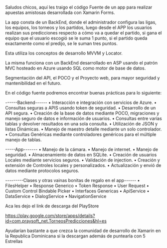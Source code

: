 Saludos chicos, aquí les traigo el código Fuente de un app para realizar apuestas amistosas desarrollada con Xamarin Forms.

La app consta de un BackEnd, donde el administrador configura las ligas, los equipos, los torneos y los partidos, luego desde el APP los usuarios realizan sus predicciones respecto a cómo va a quedar el partido, si gana el equipo que el usuario escogió se le suma 1 punto, si el partido queda exactamente como el predijo, se le suman tres puntos.

Esta utiliza los conceptos de desarrollo MVVM y  Locator.

La misma funciona con un BackEnd desarrollado en ASP usando el patrón MVC hosteado en Azure usando SQL como motor de base de datos.

Segmentación del API, el POCO y el Proyecto web, para mayor seguridad y mantenibilidad en el futuro.

En el código fuente podremos encontrar buenas prácticas para lo siguiente:

------Backend------
•	Interacción e integración con servicios de Azure.
•	Consultas seguras a APIS usando token de seguridad.
•	Desarrollo de un API segura.
•	Creación de la base de datos mediante POCO, migraciones y manejo seguro de datos e información de usuarios.
•	Consultas entre varias tablas y devolver resultados en una sola consulta.
•	Utilización de JSON y listas Dinámicas.
•	Manejo de maestro detalle mediante un solo controlador.
•	Consultas Genéricas mediante controladores genéricos para el múltiple manejo de tablas.

-----App-------
•	Manejo de la cámara.
•	Manejo de internet.
•	Manejo de seguridad.
•	Almacenamiento de datos en SQLite.
•	Creación de usuarios Locales mediante servicios seguros.
•	Validación de injection.
•	Creación y extensión de Controles locales y personalizados.
•	Actualización y envió de datos mediante protocolos seguros.

---------Clases y otras vainas bonitas de regalo en el app------
•	FilesHelper
•	Response Generico
•	Token Response
•	User Request
•	Custom Control Bindable Picker
•	Interfaces Genericas
•	ApiService
•	DataService
•	DialogService
•	NavigationService

Aca les dejo el link de descarga del PlayStore

https://play.google.com/store/apps/details?id=com.praysoft_net.TorneosPredicciones&hl=es

Ayudarían bastante a que crezca la comunidad de desarrollo de Xamarin en la Republica Dominicana si la descargan además de puntearla con 5 Estrellas

